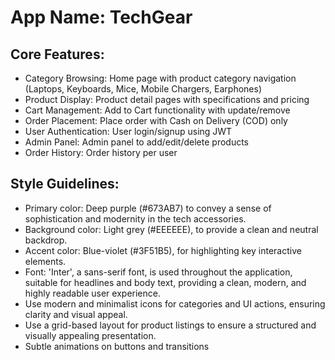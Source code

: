 # **App Name**: TechGear

## Core Features:

- Category Browsing: Home page with product category navigation (Laptops, Keyboards, Mice, Mobile Chargers, Earphones)
- Product Display: Product detail pages with specifications and pricing
- Cart Management: Add to Cart functionality with update/remove
- Order Placement: Place order with Cash on Delivery (COD) only
- User Authentication: User login/signup using JWT
- Admin Panel: Admin panel to add/edit/delete products
- Order History: Order history per user

## Style Guidelines:

- Primary color: Deep purple (#673AB7) to convey a sense of sophistication and modernity in the tech accessories.
- Background color: Light grey (#EEEEEE), to provide a clean and neutral backdrop.
- Accent color: Blue-violet (#3F51B5), for highlighting key interactive elements.
- Font: 'Inter', a sans-serif font, is used throughout the application, suitable for headlines and body text, providing a clean, modern, and highly readable user experience.
- Use modern and minimalist icons for categories and UI actions, ensuring clarity and visual appeal.
- Use a grid-based layout for product listings to ensure a structured and visually appealing presentation.
- Subtle animations on buttons and transitions